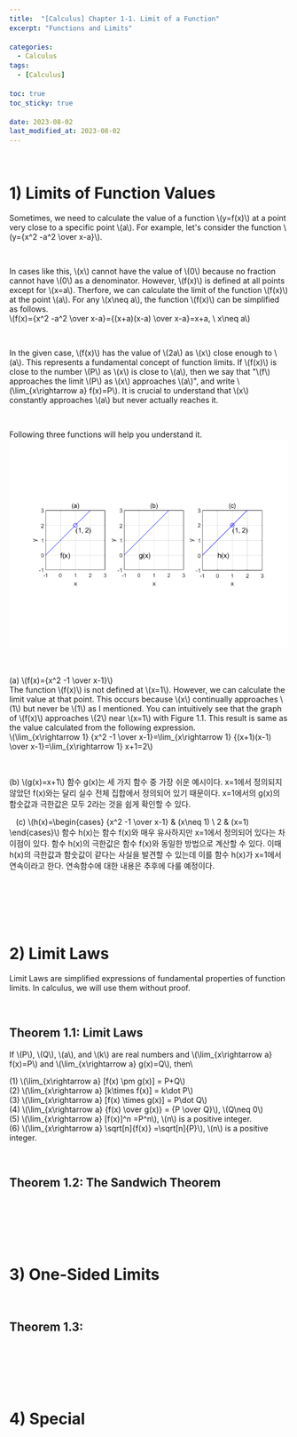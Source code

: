 ```yaml
---
title:  "[Calculus] Chapter 1-1. Limit of a Function"
excerpt: "Functions and Limits"

categories:
  - Calculus
tags:
  - [Calculus]

toc: true
toc_sticky: true
 
date: 2023-08-02
last_modified_at: 2023-08-02
---
```


&nbsp;

# 1) Limits of Function Values
Sometimes, we need to calculate the value of a function \\(y=f(x)\\) at a point very close to a specific point \\(a\\). For example, let's consider the function \\(y={x^2 -a^2 \over x-a}\\).

&nbsp;

In cases like this, \\(x\\) cannot have the value of \\(0\\) because no fraction cannot have \\(0\\) as a denominator. However, \\(f(x)\\) is defined at all points except for \\(x=a\\). Therfore, we can calculate the limit of the function \\(f(x)\\) at the point \\(a\\). For any \\(x\neq a\\), the function \\(f(x)\\) can be simplified as follows.\
\\(f(x)={x^2 -a^2 \over x-a}={(x+a)(x-a) \over x-a}=x+a, \ x\neq a\\)

&nbsp;

In the given case, \\(f(x)\\) has the value of \\(2a\\) as \\(x\\) close enough to \\(a\\). This represents a fundamental concept of function limits. If \\(f(x)\\) is close to the number \\(P\\) as \\(x\\) is close to \\(a\\), then we say that "\\(f\\) approaches the limit \\(P\\) as \\(x\\) approaches \\(a\\)", and write \\(\lim_{x\rightarrow a} f(x)=P\\). It is crucial to understand that \\(x\\) constantly approaches \\(a\\) but never actually reaches it.

&nbsp;

Following three functions will help you understand it.
![image](/assets/images/calculus1.1.png)

&nbsp;

(a) \\(f(x)={x^2 -1 \over x-1}\\)\
The function \\(f(x)\\) is not defined at \\(x=1\\). However, we can calculate the limit value at that point. This occurs because \\(x\\) continually approaches \\(1\\) but never be \\(1\\) as I mentioned. You can intuitively see that the graph of \\(f(x)\\) approaches \\(2\\) near \\(x=1\\) with Figure 1.1. This result is same as the value calculated from the following expression.\
\\(\lim_{x\rightarrow 1} {x^2 -1 \over x-1}=\lim_{x\rightarrow 1} {(x+1)(x-1) \over x-1}=\lim_{x\rightarrow 1} x+1=2\\)

&nbsp;

(b) \\(g(x)=x+1\\)
함수 g(x)는 세 가지 함수 중 가장 쉬운 예시이다. x=1에서 정의되지 않았던 f(x)와는 달리 실수 전체 집합에서 정의되어 있기 때문이다. x=1에서의 g(x)의 함숫값과 극한값은 모두 2라는 것을 쉽게 확인할 수 있다.

&nbsp;
​
(c) \\(h(x)=\begin{cases} {x^2 -1 \over x-1} & (x\neq 1) \\ 2 & (x=1) \end{cases}\\)
함수 h(x)는 함수 f(x)와 매우 유사하지만 x=1에서 정의되어 있다는 차이점이 있다. 함수 h(x)의 극한값은 함수 f(x)와 동일한 방법으로 계산할 수 있다. 이때 h(x)의 극한값과 함숫값이 같다는 사실을 발견할 수 있는데 이를 함수 h(x)가 x=1에서 연속이라고 한다. 연속함수에 대한 내용은 추후에 다룰 예정이다.

&nbsp;

&nbsp;

&nbsp;

# 2) Limit Laws
Limit Laws are simplified expressions of fundamental properties of function limits. In calculus, we will use them without proof.

&nbsp;

## Theorem 1.1: Limit Laws
If \\(P\\), \\(Q\\), \\(a\\), and \\(k\\) are real numbers and \\(\lim_{x\rightarrow a} f(x)=P\\) and \\(\lim_{x\rightarrow a} g(x)=Q\\), then\

(1) \\(\lim_{x\rightarrow a} [f(x) \pm g(x)] = P+Q\\)\
(2) \\(\lim_{x\rightarrow a} [k\times f(x)] = k\dot P\\)\
(3) \\(\lim_{x\rightarrow a} [f(x) \times g(x)] = P\dot Q\\)\
(4) \\(\lim_{x\rightarrow a} {f(x) \over g(x)} = {P \over Q}\\), \\(Q\neq 0\\)\
(5) \\(\lim_{x\rightarrow a} [f(x)]^n =P^n\\), \\(n\\) is a positive integer.\
(6) \\(\lim_{x\rightarrow a} \sqrt[n]{f(x)} =\sqrt[n]{P}\\), \\(n\\) is a positive integer.

&nbsp;

## Theorem 1.2: The Sandwich Theorem

&nbsp;

&nbsp;

&nbsp;

# 3) One-Sided Limits

&nbsp;

## Theorem 1.3: 

&nbsp;

&nbsp;

&nbsp;

# 4) Special 
